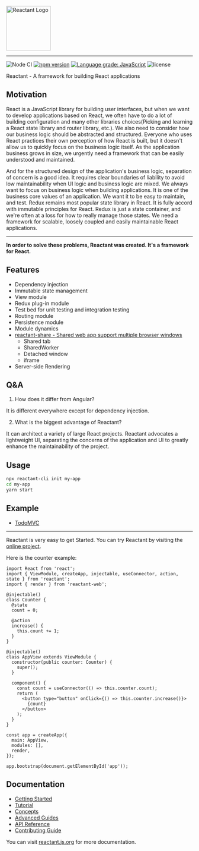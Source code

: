 <a href="https://reactant.js.org/" target="_blank"><img src="https://raw.githubusercontent.com/unadlib/reactant/master/logo.svg" height="120" alt="Reactant Logo" /></a>

---

![Node CI](https://github.com/unadlib/reactant/workflows/Node%20CI/badge.svg)
[![npm version](https://badge.fury.io/js/reactant.svg)](http://badge.fury.io/js/reactant)
[![Language grade: JavaScript](https://img.shields.io/lgtm/grade/javascript/g/unadlib/reactant.svg?logo=lgtm&logoWidth=18)](https://lgtm.com/projects/g/unadlib/reactant/context:javascript)
![license](https://img.shields.io/npm/l/reactant)

Reactant - A framework for building React applications

## Motivation

React is a JavaScript library for building user interfaces, but when we want to develop applications based on React, we often have to do a lot of building configuration and many other libraries choices(Picking and learning a React state library and router library, etc.). We also need to consider how our business logic should be abstracted and structured. Everyone who uses React practices their own perception of how React is built, but it doesn't allow us to quickly focus on the business logic itself. As the application business grows in size, we urgently need a framework that can be easily understood and maintained.

And for the structured design of the application's business logic, separation of concern is a good idea. It requires clear boundaries of liability to avoid low maintainability when UI logic and business logic are mixed. We always want to focus on business logic when building applications. It is one of the business core values of an application. We want it to be easy to maintain, and test. Redux remains most popular state library in React. It is fully accord with immutable principles for React. Redux is just a state container, and we're often at a loss for how to really manage those states. We need a framework for scalable, loosely coupled and easily maintainable React applications. 

---

**In order to solve these problems, Reactant was created. It's a framework for React.**

## Features

- Dependency injection
- Immutable state management
- View module
- Redux plug-in module
- Test bed for unit testing and integration testing
- Routing module
- Persistence module
- Module dynamics
- [reactant-share - Shared web app support multiple browser windows](https://github.com/unadlib/reactant/tree/master/packages/reactant-share)
  - Shared tab
  - SharedWorker
  - Detached window
  - iframe
- Server-side Rendering

## Q&A

1. How does it differ from Angular?

It is different everywhere except for dependency injection.

2. What is the biggest advantage of Reactant?

It can architect a variety of large React projects. Reactant advocates a lightweight UI, separating the concerns of the application and UI to greatly enhance the maintainability of the project.

## Usage

```sh
npx reactant-cli init my-app
cd my-app
yarn start
```

## Example

* [TodoMVC](https://stackblitz.com/edit/reactant-todomvc)

---

Reactant is very easy to get Started.
You can try Reactant by visiting the [online project](https://stackblitz.com/edit/reactant-ts).

Here is the counter example:

```tsx
import React from 'react';
import { ViewModule, createApp, injectable, useConnector, action, state } from 'reactant';
import { render } from 'reactant-web';

@injectable()
class Counter {
  @state
  count = 0;

  @action
  increase() {
    this.count += 1;
  }
}

@injectable()
class AppView extends ViewModule {
  constructor(public counter: Counter) {
    super();
  }

  component() {
    const count = useConnector(() => this.counter.count);
    return (
      <button type="button" onClick={() => this.counter.increase()}>
        {count}
      </button>
    );
  }
}

const app = createApp({
  main: AppView,
  modules: [],
  render,
});

app.bootstrap(document.getElementById('app'));
```

## Documentation

* [Getting Started](https://reactant.js.org/docs/introduction)
* [Tutorial](https://reactant.js.org/docs/state-action)
* [Concepts](https://reactant.js.org/docs/concepts)
* [Advanced Guides](https://reactant.js.org/docs/hooks)
* [API Reference](https://reactant.js.org/docs/api/reactant/modules/_createapp_)
* [Contributing Guide](https://reactant.js.org/help)

You can visit [reactant.js.org](https://reactant.js.org/) for more documentation.
